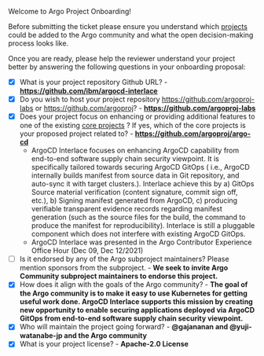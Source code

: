 Welcome to Argo Project Onboarding!

Before submitting the ticket please ensure you understand which [projects](../../community/ecosystem-projects.md) could be added to the Argo community and what the open decision-making process looks like.

Once you are ready, please help the reviewer understand your project better by
answering the following questions in your onboarding proposal:

- [x] What is your project repository Github URL? - **https://github.com/ibm/argocd-interlace**
- [x] Do you wish to host your project repository https://github.com/argoproj-labs or https://github.com/argoproj? - **https://github.com/argoproj-labs**
- [x] Does your project focus on enhancing or providing additional features to one of the existing [core
 projects](https://github.com/argoproj/argoproj#what-is-argoproj) ? If yes, which of the core projects is your proposed project related to? - **https://github.com/argoproj/argo-cd**
   - ArgoCD Interlace focuses on enhancing ArgoCD capability from end-to-end software supply chain security viewpoint. It is specifically tailored towards securing ArgoCD GitOps ( i.e., ArgoCD internally builds manifest from source data in Git repository, and auto-sync it with target clusters.). Interlace achieve this by a)  GitOps Source material verification (content signature, commit sign off, etc.), b) Signing manifest generated from ArgoCD, c) producing verifiable transparent evidence records regarding manifest generation (such as the source files for the build, the command to produce the manifest for reproducibility). Interlace is still a pluggable component which does not interfere with existing ArgoCD GitOps.
   - ArgoCD Interlace was presented in the Argo Contributor Experience Office Hour (Dec 09, Dec 12/2021) 
- [ ] Is it endorsed by any of the Argo subproject maintainers? Please mention sponsors from the subproject. - **We seek to invite Argo Community subproject maintainers to endorse this project.**
- [x] How does it align with the goals of the Argo community? - **The goal of the Argo community is to make it easy to use Kubernetes for getting useful work done. ArgoCD Interlace supports this mission by creating new opportunity to enable securing applications deployed via ArgoCD GitOps from end-to-end software supply chain security viewpoint.**
- [x] Who will maintain the project going forward? - **@gajananan and @yuji-watanabe-jp  and the Argo community**
- [x] What is your project license? - **Apache-2.0 License**
